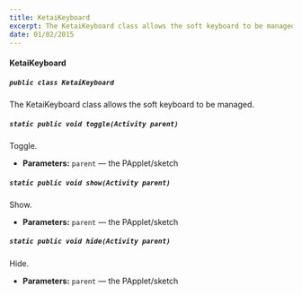 ```yaml
---
title: KetaiKeyboard
excerpt: The KetaiKeyboard class allows the soft keyboard to be managed.
date: 01/02/2015
---
```

#### KetaiKeyboard

##### `public class KetaiKeyboard`

The KetaiKeyboard class allows the soft keyboard to be managed.

##### `static public void toggle(Activity parent)`

Toggle.

 * **Parameters:** `parent` — the PApplet/sketch

##### `static public void show(Activity parent)`

Show.

 * **Parameters:** `parent` — the PApplet/sketch

##### `static public void hide(Activity parent)`

Hide.

 * **Parameters:** `parent` — the PApplet/sketch